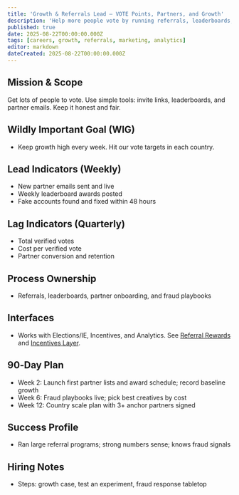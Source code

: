 ```yaml
---
title: 'Growth & Referrals Lead — VOTE Points, Partners, and Growth'
description: 'Help more people vote by running referrals, leaderboards, and partner lists.'
published: true
date: 2025-08-22T00:00:00.000Z
tags: [careers, growth, referrals, marketing, analytics]
editor: markdown
dateCreated: 2025-08-22T00:00:00.000Z
---
```


## Mission & Scope
Get lots of people to vote. Use simple tools: invite links, leaderboards, and partner emails. Keep it honest and fair.

## Wildly Important Goal (WIG)
- Keep growth high every week. Hit our vote targets in each country.

## Lead Indicators (Weekly)
- New partner emails sent and live
- Weekly leaderboard awards posted
- Fake accounts found and fixed within 48 hours

## Lag Indicators (Quarterly)
- Total verified votes
- Cost per verified vote
- Partner conversion and retention

## Process Ownership
- Referrals, leaderboards, partner onboarding, and fraud playbooks

## Interfaces
- Works with Elections/IE, Incentives, and Analytics. See [Referral Rewards](../strategy/referral-rewards-system.md) and [Incentives Layer](../strategy/incentives-layer.md).

## 90‑Day Plan
- Week 2: Launch first partner lists and award schedule; record baseline growth
- Week 6: Fraud playbooks live; pick best creatives by cost
- Week 12: Country scale plan with 3+ anchor partners signed

## Success Profile
- Ran large referral programs; strong numbers sense; knows fraud signals

## Hiring Notes
- Steps: growth case, test an experiment, fraud response tabletop


